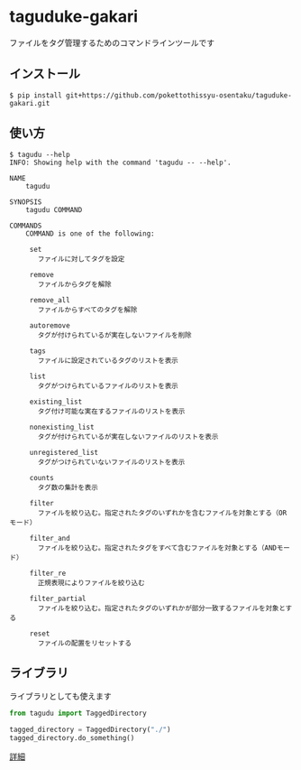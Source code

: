 # taguduke-gakari

ファイルをタグ管理するためのコマンドラインツールです


## インストール

```
$ pip install git+https://github.com/pokettothissyu-osentaku/taguduke-gakari.git
```


## 使い方

```
$ tagudu --help
INFO: Showing help with the command 'tagudu -- --help'.

NAME
    tagudu

SYNOPSIS
    tagudu COMMAND

COMMANDS
    COMMAND is one of the following:

     set
       ファイルに対してタグを設定

     remove
       ファイルからタグを解除

     remove_all
       ファイルからすべてのタグを解除

     autoremove
       タグが付けられているが実在しないファイルを削除

     tags
       ファイルに設定されているタグのリストを表示

     list
       タグがつけられているファイルのリストを表示

     existing_list
       タグ付け可能な実在するファイルのリストを表示

     nonexisting_list
       タグが付けられているが実在しないファイルのリストを表示

     unregistered_list
       タグがつけられていないファイルのリストを表示

     counts
       タグ数の集計を表示

     filter
       ファイルを絞り込む。指定されたタグのいずれかを含むファイルを対象とする（ORモード）

     filter_and
       ファイルを絞り込む。指定されたタグをすべて含むファイルを対象とする（ANDモード）

     filter_re
       正規表現によりファイルを絞り込む

     filter_partial
       ファイルを絞り込む。指定されたタグのいずれかが部分一致するファイルを対象とする

     reset
       ファイルの配置をリセットする
```


## ライブラリ

ライブラリとしても使えます

```python
from tagudu import TaggedDirectory

tagged_directory = TaggedDirectory("./")
tagged_directory.do_something()
```

[詳細](https://pokettothissyu-osentaku.github.io/taguduke-gakari/)
